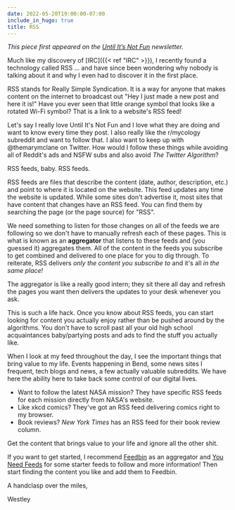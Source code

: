 ```yaml
---
date: 2022-05-20T19:00:00-07:00
include_in_hugo: true
title: RSS
---
```


*This piece first appeared on the [Until It’s Not Fun](https://untilitsnotfun.com/posts/2022-05-20/) newsletter.*

Much like my discovery of [IRC]({{< ref "IRC" >}}), I recently found a technology called RSS … and have since been wondering why nobody is talking about it and why I even had to discover it in the first place.

RSS stands for Really Simple Syndication. It is a way for anyone that makes content on the internet to broadcast out "Hey I just made a new post and here it is!" Have you ever seen that little orange symbol that looks like a rotated Wi-Fi symbol? That is a link to a website's RSS feed!

Let's say I really love Until It's Not Fun and I love what they are doing and want to know every time they post. I also really like the r/mycology subreddit and want to follow that. I also want to keep up with @themarymclane on Twitter. How would I follow these things while avoiding all of Reddit's ads and NSFW subs and also avoid *The Twitter Algorithm*?

RSS feeds, baby. RSS feeds.  

RSS feeds are files that describe the content (date, author, description, etc.) and point to where it is located on the website. This feed updates any time the website is updated. While some sites don't advertise it, most sites that have content that changes have an RSS feed. You can find them by searching the page (or the page source) for "RSS".

We need something to listen for those changes on all of the feeds we are following so we don't have to manually refresh each of these pages. This is what is known as an **aggregator** that listens to these feeds and (you guessed it) aggregates them. All of the content in the feeds you subscribe to get combined and delivered to one place for you to dig through. To reiterate, RSS delivers *only the content you subscribe to* and it's all *in the same place!*

The aggregator is like a really good intern; they sit there all day and refresh the pages you want then delivers the updates to your desk whenever you ask.

This is such a life hack. Once you know about RSS feeds, you can start looking for content you actually enjoy rather than be pushed around by the algorithms. You don't have to scroll past all your old high school acquaintances baby/partying posts and ads to find the stuff you actually like.

When I look at my feed throughout the day, I see the important things that bring value to my life. Events happening in Bend, some news sites I frequent, tech blogs and news, a few actually valuable subreddits. We have here the ability here to take back some control of our digital lives.

- Want to follow the latest NASA mission? They have specific RSS feeds for each mission directly from NASA's website.
- Like xkcd comics? They've got an RSS feed delivering comics right to my browser.
- Book reviews? *New York Times* has an RSS feed for their book review column.

Get the content that brings value to your life and ignore all the other shit.

If you want to get started, I recommend [Feedbin](https://feedbin.com/) as an aggregator and [You Need Feeds](https://www.youneedfeeds.com/) for some starter feeds to follow and more information! Then start finding the content you like and add them to Feedbin.

A handclasp over the miles,

Westley  
